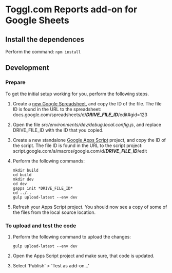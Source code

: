 # Toggl.com Reports add-on for Google Sheets

## Install the dependences

Perform the command:
    ```
    npm install
    ```

## Development

### Prepare

To get the initial setup working for you, perform the following steps.

1. Create a [new Google Spreadsheet](https://docs.google.com/spreadsheets/create), and copy the ID of the file. The file ID is found in the URL to the spreadsheet:
	docs.google.com/spreadsheets/d/***DRIVE_FILE_ID***/edit#gid=123
2. Open the file *src/environments/dev/debug.local.config.js*, and replace DRIVE_FILE_ID with the ID that you copied.
3. Create a new standalone [Google Apps Script](https://script.google.com) project, and copy the ID of the script. The file ID is found in the URL to the script project:
	script.google.com/a/macros/google.com/d/***DRIVE_FILE_ID***/edit
4. Perform the following commands:

    ```
    mkdir build
    cd build
    mkdir dev
    cd dev
    gapps init *DRIVE_FILE_ID*
    cd ../..
    gulp upload-latest --env dev
    ```

5. Refresh your Apps Script project. You should now see a copy of some of the files from the local source location.

### To upload and test the code

1. Perform the following command to upload the changes:

    ```
    gulp upload-latest --env dev
    ```

2. Open the Apps Script project and make sure, that code is updated.
3. Select 'Publish' > 'Test as add-on...'

